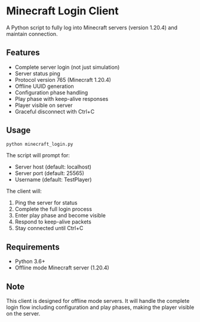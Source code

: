 # Minecraft Login Client

A Python script to fully log into Minecraft servers (version 1.20.4) and maintain connection.

## Features

- Complete server login (not just simulation)
- Server status ping
- Protocol version 765 (Minecraft 1.20.4)
- Offline UUID generation
- Configuration phase handling
- Play phase with keep-alive responses
- Player visible on server
- Graceful disconnect with Ctrl+C

## Usage

```bash
python minecraft_login.py
```

The script will prompt for:
- Server host (default: localhost)
- Server port (default: 25565)  
- Username (default: TestPlayer)

The client will:
1. Ping the server for status
2. Complete the full login process
3. Enter play phase and become visible
4. Respond to keep-alive packets
5. Stay connected until Ctrl+C

## Requirements

- Python 3.6+
- Offline mode Minecraft server (1.20.4)

## Note

This client is designed for offline mode servers. It will handle the complete login flow including configuration and play phases, making the player visible on the server.